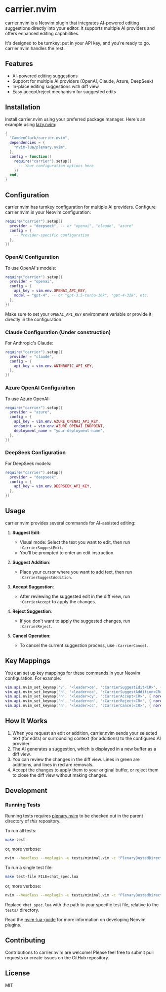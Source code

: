 # carrier.nvim

carrier.nvim is a Neovim plugin that integrates AI-powered editing suggestions directly into your editor. It supports multiple AI providers and offers enhanced editing capabilities.

It's designed to be turnkey: put in your API key, and you're ready to go. carrier.nvim handles the rest.

## Features

- AI-powered editing suggestions
- Support for multiple AI providers (OpenAI, Claude, Azure, DeepSeek)
- In-place editing suggestions with diff view
- Easy accept/reject mechanism for suggested edits

## Installation

Install carrier.nvim using your preferred package manager. Here's an example using [lazy.nvim](https://github.com/folke/lazy.nvim):

```lua
{
  "CamdenClark/carrier.nvim",
  dependencies = {
    "nvim-lua/plenary.nvim",
  },
  config = function()
    require("carrier").setup({
      -- Your configuration options here
    })
  end,
}
```

## Configuration

carrier.nvim has turnkey configuration for multiple AI providers. Configure carrier.nvim in your Neovim configuration:

```lua
require("carrier").setup({
  provider = "deepseek", -- or "openai", "claude", "azure"
  config = {
    -- Provider-specific configuration
  },
})
```

### OpenAI Configuration

To use OpenAI's models:

```lua
require("carrier").setup({
  provider = "openai",
  config = {
    api_key = vim.env.OPENAI_API_KEY,
    model = "gpt-4", -- or "gpt-3.5-turbo-16k", "gpt-4-32k", etc.
  },
})
```

Make sure to set your `OPENAI_API_KEY` environment variable or provide it directly in the configuration.

### Claude Configuration (Under construction)

For Anthropic's Claude:

```lua
require("carrier").setup({
  provider = "claude",
  config = {
    api_key = vim.env.ANTHROPIC_API_KEY,
  },
})
```

### Azure OpenAI Configuration

To use Azure OpenAI:

```lua
require("carrier").setup({
  provider = "azure",
  config = {
    api_key = vim.env.AZURE_OPENAI_API_KEY,
    endpoint = vim.env.AZURE_OPENAI_ENDPOINT,
    deployment_name = "your-deployment-name",
  },
})
```

### DeepSeek Configuration

For DeepSeek models:

```lua
require("carrier").setup({
  provider = "deepseek",
  config = {
    api_key = vim.env.DEEPSEEK_API_KEY,
  },
})
```

## Usage

carrier.nvim provides several commands for AI-assisted editing:

1. **Suggest Edit**: 
   - Visual mode: Select the text you want to edit, then run `:CarrierSuggestEdit`.
   - You'll be prompted to enter an edit instruction.

2. **Suggest Addition**:
   - Place your cursor where you want to add text, then run `:CarrierSuggestAddition`.

3. **Accept Suggestion**:
   - After reviewing the suggested edit in the diff view, run `:CarrierAccept` to apply the changes.

4. **Reject Suggestion**:
   - If you don't want to apply the suggested changes, run `:CarrierReject`.

5. **Cancel Operation**:
   - To cancel the current suggestion process, use `:CarrierCancel`.

## Key Mappings

You can set up key mappings for these commands in your Neovim configuration. For example:

```lua
vim.api.nvim_set_keymap('v', '<leader>ce', ':CarrierSuggestEdit<CR>', { noremap = true, silent = true })
vim.api.nvim_set_keymap('n', '<leader>ca', ':CarrierSuggestAddition<CR>', { noremap = true, silent = true })
vim.api.nvim_set_keymap('n', '<leader>cy', ':CarrierAccept<CR>', { noremap = true, silent = true })
vim.api.nvim_set_keymap('n', '<leader>cn', ':CarrierReject<CR>', { noremap = true, silent = true })
vim.api.nvim_set_keymap('n', '<leader>cc', ':CarrierCancel<CR>', { noremap = true, silent = true })
```

## How It Works

1. When you request an edit or addition, carrier.nvim sends your selected text (for edits) or surrounding context (for additions) to the configured AI provider.
2. The AI generates a suggestion, which is displayed in a new buffer as a diff view.
3. You can review the changes in the diff view. Lines in green are additions, and lines in red are removals.
4. Accept the changes to apply them to your original buffer, or reject them to close the diff view without making changes.

## Development

### Running Tests

Running tests requires [plenary.nvim][plenary] to be checked out in the parent directory of *this* repository. 

To run all tests:

```bash
make test
```
or, more verbose:

```bash
nvim --headless --noplugin -u tests/minimal.vim -c "PlenaryBustedDirectory tests {minimal_init = 'tests/minimal.vim'}"
```

To run a single test file:

```bash
make test-file FILE=chat_spec.lua
```
or, more verbose:

```bash
nvim --headless --noplugin -u tests/minimal.vim -c "PlenaryBustedDirectory tests/chat_spec.lua {minimal_init = 'tests/minimal.vim'}"
```

Replace `chat_spec.lua` with the path to your specific test file, relative to the `tests/` directory.

Read the [nvim-lua-guide][nvim-lua-guide] for more information on developing Neovim plugins.

[plenary]: https://github.com/nvim-lua/plenary.nvim
[nvim-lua-guide]: https://github.com/nanotee/nvim-lua-guide

## Contributing

Contributions to carrier.nvim are welcome! Please feel free to submit pull requests or create issues on the GitHub repository.

## License

MIT

